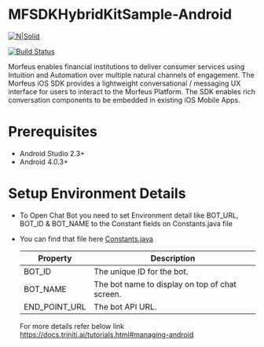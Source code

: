 # MFSDKHybridKitSample-Android

[![N|Solid](https://active.ai/wp-content/uploads/2019/03/aai_logo-min.png)](https://github.com/triniticloud/MFSDKHybridKitSample)

[![Build Status](https://travis-ci.org/joemccann/dillinger.svg?branch=master)](https://github.com/triniticloud/MFSDKHybridKitSample)

Morfeus enables financial institutions to deliver consumer services using Intuition and Automation over multiple natural channels of engagement. The Morfeus iOS SDK provides a lightweight conversational / messaging UX interface for users to interact to the Morfeus Platform. The SDK enables rich conversation components to be embedded in existing iOS Mobile Apps.

# Prerequisites

  - Android Studio 2.3+
  - Android 4.0.3+

# Setup Environment Details

 - To Open Chat Bot you need to set Environment detail like BOT_URL, BOT_ID & BOT_NAME to the Constant fields on Constants.java file
 - You can find that file here <a href= "https://github.com/triniticloud/MFSDKNativeKitSample-Android/blob/master/app/src/main/java/com/activeai/MFSDKNativeKitSample/utils/Constants.java">Constants.java</a>
 
    |Property|Description|
    |-|-|
    |BOT_ID|The unique ID for the bot.|
    |BOT_NAME|The bot name to display on top of chat screen.|
    |END_POINT_URL|The bot API URL.|

    For more details refer below link 
    https://docs.triniti.ai/tutorials.html#managing-android